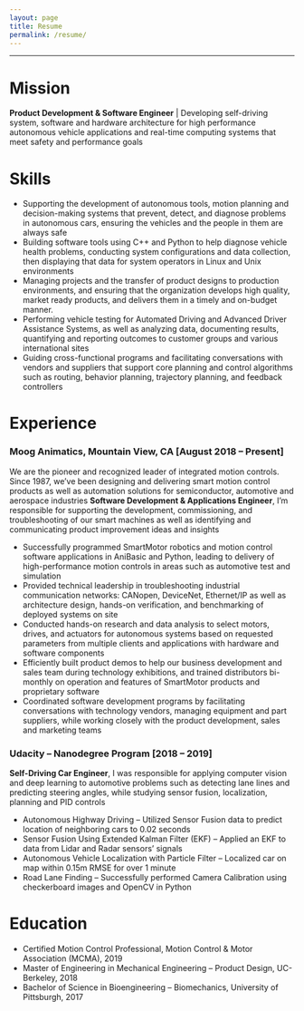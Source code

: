 ```yaml
---
layout: page
title: Resume
permalink: /resume/
---
```

***

# Mission

<b>Product Development & Software Engineer</b> | Developing self-driving system, software and hardware architecture for high performance autonomous vehicle applications and real-time computing systems that meet safety and performance goals

# Skills

* Supporting the development of autonomous tools, motion planning and decision-making systems that prevent, detect, and diagnose problems in autonomous cars, ensuring the vehicles and the people in them are always safe
*	Building software tools using C++ and Python to help diagnose vehicle health problems, conducting system configurations and data collection, then displaying that data for system operators in Linux and Unix environments
*	Managing projects and the transfer of product designs to production environments, and ensuring that the organization develops high quality, market ready products, and delivers them in a timely and on-budget manner.
*	Performing vehicle testing for Automated Driving and Advanced Driver Assistance Systems, as well as analyzing data, documenting results, quantifying and reporting outcomes to customer groups and various international sites
*	Guiding cross-functional programs and facilitating conversations with vendors and suppliers that support core planning and control algorithms such as routing, behavior planning, trajectory planning, and feedback controllers

# Experience

### Moog Animatics, Mountain View, CA [August 2018 – Present]
We are the pioneer and recognized leader of integrated motion controls. Since 1987, we’ve been designing and delivering smart motion control products as well as automation solutions for semiconductor, automotive and aerospace industries
<b>Software Development & Applications Engineer</b>, I’m responsible for supporting the development, commissioning, and troubleshooting of our smart machines as well as identifying and communicating product improvement ideas and insights

*	Successfully programmed SmartMotor robotics and motion control software applications in AniBasic and Python, leading to delivery of high-performance motion controls in areas such as automotive test and simulation
*	Provided technical leadership in troubleshooting industrial communication networks: CANopen, DeviceNet, Ethernet/IP as well as architecture design, hands-on verification, and benchmarking of deployed systems on site
*	Conducted hands-on research and data analysis to select motors, drives, and actuators for autonomous systems based on requested parameters from multiple clients and applications with hardware and software components
*	Efficiently built product demos to help our business development and sales team during technology exhibitions, and trained distributors bi-monthly on operation and features of SmartMotor products and proprietary software
*	Coordinated software development programs by facilitating conversations with technology vendors, managing equipment and part suppliers, while working closely with the product development, sales and marketing teams

### Udacity – Nanodegree Program [2018 – 2019]
<b>Self-Driving Car Engineer</b>, I was responsible for applying computer vision and deep learning to automotive problems such as detecting lane lines and predicting steering angles, while studying sensor fusion, localization, planning and PID controls
* Autonomous Highway Driving –	Utilized Sensor Fusion data to predict location of neighboring cars to 0.02 seconds 
* Sensor Fusion Using Extended Kalman Filter (EKF) – Applied an EKF to data from Lidar and Radar sensors’ signals
* Autonomous Vehicle Localization with Particle Filter – Localized car on map within 0.15m RMSE for over 1 minute 
* Road Lane Finding – Successfully performed Camera Calibration using checkerboard images and OpenCV in Python 

# Education

* Certified Motion Control Professional, Motion Control & Motor Association (MCMA), 2019
* Master of Engineering in Mechanical Engineering – Product Design, UC-Berkeley, 2018
* Bachelor of Science in Bioengineering – Biomechanics, University of Pittsburgh, 2017
